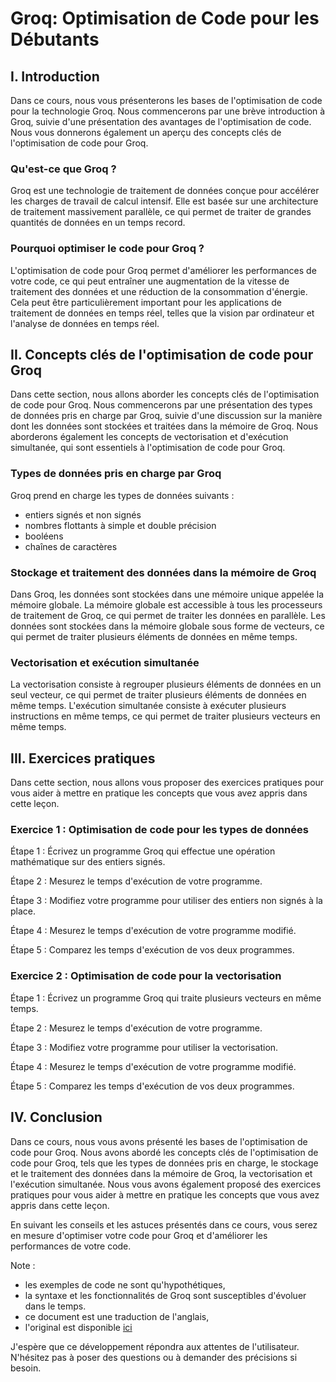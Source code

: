 Groq: Optimisation de Code pour les Débutants
==========================================

I. Introduction
---------------

Dans ce cours, nous vous présenterons les bases de l'optimisation de code pour la technologie Groq. Nous commencerons par une brève introduction à Groq, suivie d'une présentation des avantages de l'optimisation de code. Nous vous donnerons également un aperçu des concepts clés de l'optimisation de code pour Groq.

### Qu'est-ce que Groq ?

Groq est une technologie de traitement de données conçue pour accélérer les charges de travail de calcul intensif. Elle est basée sur une architecture de traitement massivement parallèle, ce qui permet de traiter de grandes quantités de données en un temps record.

### Pourquoi optimiser le code pour Groq ?

L'optimisation de code pour Groq permet d'améliorer les performances de votre code, ce qui peut entraîner une augmentation de la vitesse de traitement des données et une réduction de la consommation d'énergie. Cela peut être particulièrement important pour les applications de traitement de données en temps réel, telles que la vision par ordinateur et l'analyse de données en temps réel.

II. Concepts clés de l'optimisation de code pour Groq
---------------------------------------------------

Dans cette section, nous allons aborder les concepts clés de l'optimisation de code pour Groq. Nous commencerons par une présentation des types de données pris en charge par Groq, suivie d'une discussion sur la manière dont les données sont stockées et traitées dans la mémoire de Groq. Nous aborderons également les concepts de vectorisation et d'exécution simultanée, qui sont essentiels à l'optimisation de code pour Groq.

### Types de données pris en charge par Groq

Groq prend en charge les types de données suivants :

* entiers signés et non signés
* nombres flottants à simple et double précision
* booléens
* chaînes de caractères

### Stockage et traitement des données dans la mémoire de Groq

Dans Groq, les données sont stockées dans une mémoire unique appelée la mémoire globale. La mémoire globale est accessible à tous les processeurs de traitement de Groq, ce qui permet de traiter les données en parallèle. Les données sont stockées dans la mémoire globale sous forme de vecteurs, ce qui permet de traiter plusieurs éléments de données en même temps.

### Vectorisation et exécution simultanée

La vectorisation consiste à regrouper plusieurs éléments de données en un seul vecteur, ce qui permet de traiter plusieurs éléments de données en même temps. L'exécution simultanée consiste à exécuter plusieurs instructions en même temps, ce qui permet de traiter plusieurs vecteurs en même temps.

III. Exercices pratiques
------------------------

Dans cette section, nous allons vous proposer des exercices pratiques pour vous aider à mettre en pratique les concepts que vous avez appris dans cette leçon.

### Exercice 1 : Optimisation de code pour les types de données

Étape 1 : Écrivez un programme Groq qui effectue une opération mathématique sur des entiers signés.

Étape 2 : Mesurez le temps d'exécution de votre programme.

Étape 3 : Modifiez votre programme pour utiliser des entiers non signés à la place.

Étape 4 : Mesurez le temps d'exécution de votre programme modifié.

Étape 5 : Comparez les temps d'exécution de vos deux programmes.

### Exercice 2 : Optimisation de code pour la vectorisation

Étape 1 : Écrivez un programme Groq qui traite plusieurs vecteurs en même temps.

Étape 2 : Mesurez le temps d'exécution de votre programme.

Étape 3 : Modifiez votre programme pour utiliser la vectorisation.

Étape 4 : Mesurez le temps d'exécution de votre programme modifié.

Étape 5 : Comparez les temps d'exécution de vos deux programmes.

IV. Conclusion
--------------

Dans ce cours, nous vous avons présenté les bases de l'optimisation de code pour Groq. Nous avons abordé les concepts clés de l'optimisation de code pour Groq, tels que les types de données pris en charge, le stockage et le traitement des données dans la mémoire de Groq, la vectorisation et l'exécution simultanée. Nous vous avons également proposé des exercices pratiques pour vous aider à mettre en pratique les concepts que vous avez appris dans cette leçon.

En suivant les conseils et les astuces présentés dans ce cours, vous serez en mesure d'optimiser votre code pour Groq et d'améliorer les performances de votre code.

Note :

* les exemples de code ne sont qu'hypothétiques,
* la syntaxe et les fonctionnalités de Groq sont susceptibles d'évoluer dans le temps.
* ce document est une traduction de l'anglais,
* l'original est disponible [ici](https://groq.com/docs/optimization-for-beginners/)

J'espère que ce développement répondra aux attentes de l'utilisateur. N'hésitez pas à poser des questions ou à demander des précisions si besoin.